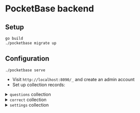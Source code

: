 # PocketBase backend

## Setup

```bash
go build
./pocketbase migrate up
```

## Configuration

```bash
./pocketbase serve
```

- Visit `http://localhost:8090/_` and create an admin account
- Set up collection records:

<details>
  <summary><code>questions</code> collection</summary><br>

  A collection of questions in the quiz.  
  (Visible by anyone)

  - `index` (number): number used to determine order of questions in the quiz
    - higher = later
    - must start at 0 and increase
  - `question` (text): question text
  - `choices` (JSON): JSON array of choices (in text form)
</details>

<details>
  <summary><code>correct</code> collection</summary><br>

  A collection of correct answers, each corresponding to a question.  
  (Only visible by admins)

  - `question` (relation): the corresponding question
  - `correct` (number): the choice index which is correct
    - the choices array supplied in the `questions` collection is 0-indexed
    - 0 means the first choice in the choices array is correct
</details>

<details>
  <summary><code>settings</code> collection</summary><br>

  A collection of settings consisting of key-value pairs.  
  (Visible by anyone, except for the `successKW` setting)

  - `key` (text):
    <details>
      <summary>valid keys</summary>

      - `startHTML` (HTML): the HTML on the start screen (excluding the start button)
      - `startButtonTxt` (plain text): the text on the start button
      - `nextButtonTxt` (plain text): the text on the button to advance to the next question
      - `submitButtonTxt` (plain text): the text on the button to advance past the last question (submit answers)
      - `proceedConfirmTxt` (plain text): the text in the confirmation dialog shown when the user advances to the next question without answering the current one
      - `failureHTML` (HTML): the HTML on the failure screen (excluding the keyword)
      - `failureKW` (HTML): the HTML keyword on the failure screen
      - `successHTML` (HTML): the HTML on the success screen (excluding the keyword)
      - `successKW` (HTML): the HTML keyword on the success screen
        <details>
          <summary>available placeholders for embedding stats</summary>

          - `%userID%`: the user's ID (as reported in the `attempts` collection)
          - `%attempts%`: how many attempts this run took (previous unsuccessful attempts + this successful attempt) for the user
          - `%attemptTime%`: how much time, in milliseconds, the user took for this successful attempt
          - `%totalTime%`: how much time, in milliseconds, the user took over all attempts in this run
        </details>
    </details>
  - `value` (JSON): the value of the setting (either a JSON string or a JSON array of strings)
    - if the value is an array of strings, then they will be concatenated into one string (delimited by newline)

## Serving frontend

See [main README](../README.md).
